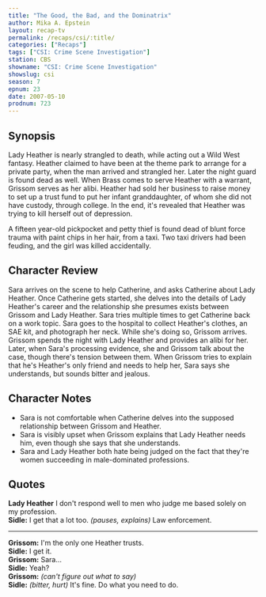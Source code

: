 ```yaml
---
title: "The Good, the Bad, and the Dominatrix"
author: Mika A. Epstein
layout: recap-tv
permalink: /recaps/csi/:title/
categories: ["Recaps"]
tags: ["CSI: Crime Scene Investigation"]
station: CBS
showname: "CSI: Crime Scene Investigation"
showslug: csi
season: 7
epnum: 23
date: 2007-05-10
prodnum: 723  
---
```


## Synopsis

Lady Heather  is nearly strangled to death, while acting out a Wild West fantasy. Heather claimed to have been at the theme park to arrange for a private party, when the man arrived and strangled her. Later the night guard is found dead as well. When Brass comes to serve Heather with a warrant, Grissom serves as her alibi. Heather had sold her business to raise money to set up a trust fund to put her infant granddaughter, of whom she did not have custody, through college. In the end, it's revealed that Heather was trying to kill herself out of depression.

A fifteen year-old pickpocket and petty thief is found dead of blunt force trauma with paint chips in her hair, from a taxi. Two taxi drivers had been feuding, and the girl was killed accidentally.

## Character Review

Sara arrives on the scene to help Catherine, and asks Catherine about Lady Heather. Once Catherine gets started, she delves into the details of Lady Heather's career and the relationship she presumes exists between Grissom and Lady Heather. Sara tries multiple times to get Catherine back on a work topic. Sara goes to the hospital to collect Heather's clothes, an SAE kit, and photograph her neck. While she's doing so, Grissom arrives. Grissom spends the night with Lady Heather and provides an alibi for her. Later, when Sara's processing evidence, she and Grissom talk about the case, though there's tension between them. When Grissom tries to explain that he's Heather's only friend and needs to help her, Sara says she understands, but sounds bitter and jealous.

## Character Notes

* Sara is not comfortable when Catherine delves into the supposed relationship between Grissom and Heather.  
* Sara is visibly upset when Grissom explains that Lady Heather needs him, even though she says that she understands.  
* Sara and Lady Heather both hate being judged on the fact that they're women succeeding in male-dominated professions.

## Quotes

**Lady Heather** I don't respond well to men who judge me based solely on my profession.  
**Sidle:** I get that a lot too. _(pauses, explains)_ Law enforcement.  

- - -

**Grissom:** I'm the only one Heather trusts.  
**Sidle:** I get it.  
**Grissom:** Sara...  
**Sidle:** Yeah?  
**Grissom:** _(can't figure out what to say)_  
**Sidle:** _(bitter, hurt)_ It's fine. Do what you need to do.

